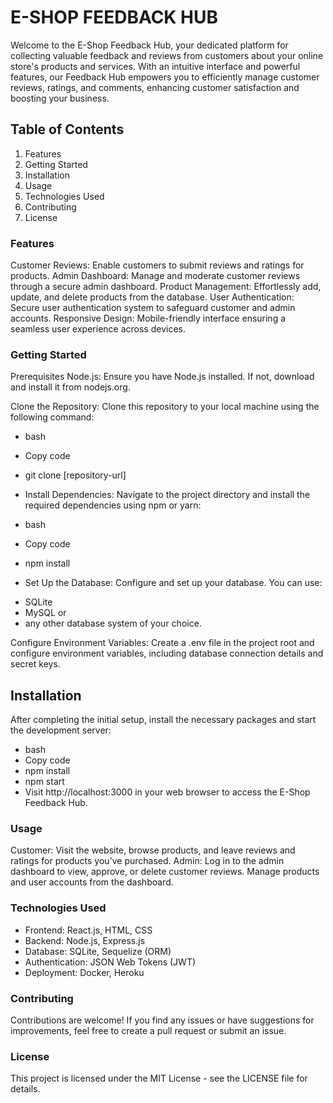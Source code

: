 # E-SHOP FEEDBACK HUB
Welcome to the E-Shop Feedback Hub, your dedicated platform for collecting valuable feedback and reviews from customers about your online store's products and services. With an intuitive interface and powerful features, our Feedback Hub empowers you to efficiently manage customer reviews, ratings, and comments, enhancing customer satisfaction and boosting your business.

## Table of Contents
1. Features
2. Getting Started
3. Installation
4. Usage
5. Technologies Used
6. Contributing
7. License
### Features
Customer Reviews: Enable customers to submit reviews and ratings for products.
Admin Dashboard: Manage and moderate customer reviews through a secure admin dashboard.
Product Management: Effortlessly add, update, and delete products from the database.
User Authentication: Secure user authentication system to safeguard customer and admin accounts.
Responsive Design: Mobile-friendly interface ensuring a seamless user experience across devices.
### Getting Started
Prerequisites
Node.js: Ensure you have Node.js installed. If not, download and install it from nodejs.org.

Clone the Repository: Clone this repository to your local machine using the following command:

* bash
* Copy code
* git clone [repository-url]
* Install Dependencies: Navigate to the project directory and install the required dependencies using npm or yarn:

* bash
* Copy code
* npm install
* Set Up the Database: Configure and set up your database. You can use:
 - SQLite 
 - MySQL or 
 - any other database system of your choice.

Configure Environment Variables: Create a .env file in the project root and configure environment variables, including database connection details and secret keys.

## Installation
After completing the initial setup, install the necessary packages and start the development server:

- bash
- Copy code
- npm install
- npm start
- Visit http://localhost:3000 in your web browser to access the E-Shop Feedback Hub.

### Usage
Customer: Visit the website, browse products, and leave reviews and ratings for products you've purchased.
Admin: Log in to the admin dashboard to view, approve, or delete customer reviews. Manage products and user accounts from the dashboard.
### Technologies Used
* Frontend: React.js, HTML, CSS
* Backend: Node.js, Express.js
* Database: SQLite, Sequelize (ORM)
* Authentication: JSON Web Tokens (JWT)
* Deployment: Docker, Heroku
### Contributing
Contributions are welcome! If you find any issues or have suggestions for improvements, feel free to create a pull request or submit an issue.

### License
This project is licensed under the MIT License - see the LICENSE file for details.